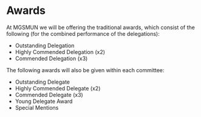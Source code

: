 # Awards

At MGSMUN we will be offering the traditional awards, which consist of the following (for the combined performance of the delegations): 

- Outstanding Delegation
- Highly Commended Delegation (x2)
- Commended Delegation (x3)

The following awards will also be given within each committee:

- Outstanding Delegate
- Highly Commended Delegate (x2)
- Commended Delegate (x3)
- Young Delegate Award
- Special Mentions

